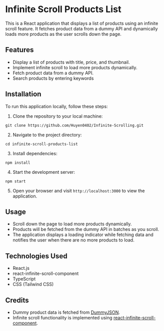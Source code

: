 # Infinite Scroll Products List

This is a React application that displays a list of products using an infinite scroll feature. It fetches product data from a dummy API and dynamically loads more products as the user scrolls down the page.

## Features

- Display a list of products with title, price, and thumbnail.
- Implement infinite scroll to load more products dynamically.
- Fetch product data from a dummy API.
- Search products by entering keywords

## Installation

To run this application locally, follow these steps:

1. Clone the repository to your local machine:

```
git clone https://github.com/Huyen0402/Infinite-Scrolling.git
```

2. Navigate to the project directory:

```
cd infinite-scroll-products-list
```

3. Install dependencies:

```
npm install
```

4. Start the development server:

```
npm start
```

5. Open your browser and visit `http://localhost:3000` to view the application.

## Usage

- Scroll down the page to load more products dynamically.
- Products will be fetched from the dummy API in batches as you scroll.
- The application displays a loading indicator while fetching data and notifies the user when there are no more products to load.

## Technologies Used

- React.js
- react-infinite-scroll-component
- TypeScript
- CSS (Tailwind CSS)

## Credits

- Dummy product data is fetched from [DummyJSON](https://dummyjson.com/).
- Infinite scroll functionality is implemented using [react-infinite-scroll-component](https://www.npmjs.com/package/react-infinite-scroll-component).
